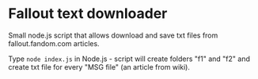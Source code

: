 # Fallout text downloader
Small node.js script that allows download and save txt files from fallout.fandom.com articles.

Type `node index.js` in Node.js - script will create folders "f1" and "f2" and create txt file for every "MSG file" (an article from wiki).

